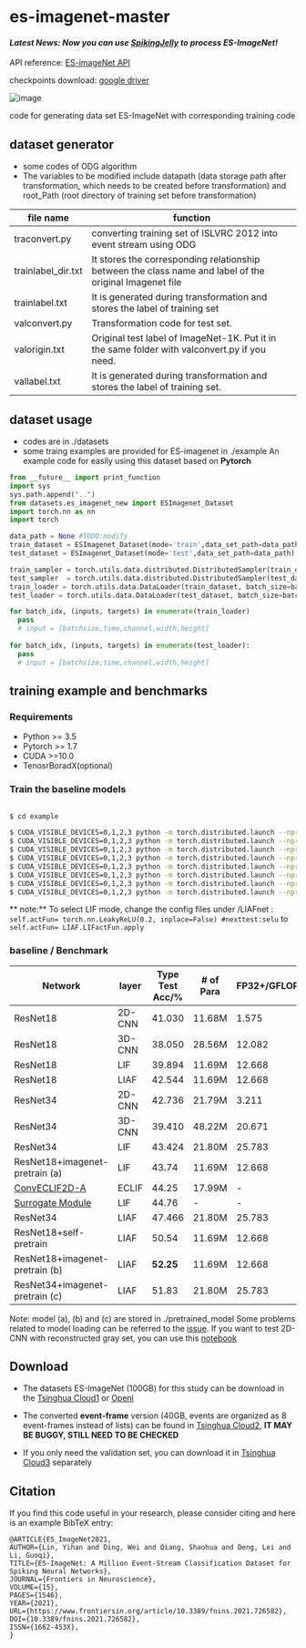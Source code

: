 # es-imagenet-master

#### *Latest News: Now you can use [SpikingJelly](https://github.com/fangwei123456/spikingjelly) to process ES-ImageNet!*

API reference: [ES-imageNet API](https://spikingjelly.readthedocs.io/zh_CN/latest/spikingjelly.datasets.html?highlight=ES-ImageNet#spikingjelly.datasets.es_imagenet.ESImageNet)

checkpoints download: [google driver](https://drive.google.com/drive/folders/1w-MrZ4sRuUeM5l07yaO6b2G_RmIZsJtm?usp=share_link)

![image](./viz.gif)

code for generating data set ES-ImageNet with corresponding training code

## dataset generator 
  - some codes of ODG algorithm
  - The variables to be modified include datapath (data storage path after transformation, which needs to be created before transformation) and root_Path (root directory of training set before transformation)
  
  | file name | function |
  | ---- | ---- |
  | traconvert.py        | converting training set of ISLVRC 2012 into event stream using ODG |
  | trainlabel_dir.txt   | It stores the corresponding relationship between the class name and label of the original Imagenet file |
  | trainlabel.txt       | It is generated during transformation and stores the label of training set |
  | valconvert.py        | Transformation code for test set. |
  | valorigin.txt        | Original test label of ImageNet-1K.  Put it in the same folder with valconvert.py if you need. |
  | vallabel.txt         | It is generated during transformation and stores the label of training set. |

## dataset usage

  - codes are in ./datasets
  - some traing examples are provided for ES-imagenet in ./example
  An example code for easily using this dataset based on **Pytorch**
  ```python
  from __future__ import print_function
  import sys
  sys.path.append("..")
  from datasets.es_imagenet_new import ESImagenet_Dataset
  import torch.nn as nn
  import torch

  data_path = None #TODO:modify 
  train_dataset = ESImagenet_Dataset(mode='train',data_set_path=data_path)
  test_dataset = ESImagenet_Dataset(mode='test',data_set_path=data_path)

  train_sampler = torch.utils.data.distributed.DistributedSampler(train_dataset)
  test_sampler  = torch.utils.data.distributed.DistributedSampler(test_dataset)
  train_loader = torch.utils.data.DataLoader(train_dataset, batch_size=batch_size, shuffle=False, num_workers=1,pin_memory=True,drop_last=True,sampler=train_sampler)
  test_loader = torch.utils.data.DataLoader(test_dataset, batch_size=batch_size, shuffle=False, num_workers=1,pin_memory=True)
  
  for batch_idx, (inputs, targets) in enumerate(train_loader)
    pass
    # input = [batchsize,time,channel,width,height]
    
  for batch_idx, (inputs, targets) in enumerate(test_loader):
    pass
    # input = [batchsize,time,channel,width,height]
  ```
  
  
  ## training example and benchmarks
  
  ### Requirements
  -   Python >= 3.5
  -   Pytorch >= 1.7
  -   CUDA >=10.0
  -   TenosrBoradX(optional)

  ### Train the baseline models
  
  ```bash
  
  $ cd example
  
  $ CUDA_VISIBLE_DEVICES=0,1,2,3 python -m torch.distributed.launch --nproc_per_node=4 example_ES_res18.py #LIAF/LIF-ResNet-18
  $ CUDA_VISIBLE_DEVICES=0,1,2,3 python -m torch.distributed.launch --nproc_per_node=4 example_ES_res34.py #LIAF/LIF-ResNet-34
  $ CUDA_VISIBLE_DEVICES=0,1,2,3 python -m torch.distributed.launch --nproc_per_node=4 compare_ES_3DCNN34.py #3DCNN-ResNet-34
  $ CUDA_VISIBLE_DEVICES=0,1,2,3 python -m torch.distributed.launch --nproc_per_node=4 compare_ES_3DCNN18.py #3DCNN-ResNet-18
  $ CUDA_VISIBLE_DEVICES=0,1,2,3 python -m torch.distributed.launch --nproc_per_node=4 compare_ES_2DCNN34.py #2DCNN-ResNet-34 
  $ CUDA_VISIBLE_DEVICES=0,1,2,3 python -m torch.distributed.launch --nproc_per_node=4 compare_ES_2DCNN18.py #2DCNN-ResNet-18
  $ CUDA_VISIBLE_DEVICES=0,1,2,3 python -m torch.distributed.launch --nproc_per_node=4 compare_CONVLSTM.py #ConvLSTM (no used in paper)
  $ CUDA_VISIBLE_DEVICES=0,1,2,3 python -m torch.distributed.launch --nproc_per_node=4 example_ES_res50.py #LIAF/LIF-ResNet-50 (no used in paper)
  ```

** note:** To select LIF mode, change the config files under /LIAFnet :
``` self.actFun= torch.nn.LeakyReLU(0.2, inplace=False) #nexttest:selu```
to
``` self.actFun= LIAF.LIFactFun.apply```


  ### baseline / Benchmark
  |Network|layer| Type Test Acc/%| # of Para| FP32+/GFLOPs|FP32x/GFLOPs|
  | ---- | ---- | ---- | ---- |---- |---- |
  | ResNet18 |2D-CNN |41.030 |11.68M|1.575|1.770 |
  | ResNet18|3D-CNN |38.050 |28.56M|12.082|12.493 |
  | ResNet18|LIF |39.894 |11.69M|12.668|0.269 |
  | ResNet18|LIAF |42.544| 11.69M|12.668|14.159 |
  | ResNet34|2D-CNN |42.736| 21.79M|3.211|3.611 |
  | ResNet34|3D-CNN |39.410 |48.22M|20.671|21.411 |
  | ResNet34|LIF| 43.424 |21.80M|25.783|0.288 |
  | ResNet18+imagenet-pretrain (a)|LIF |43.74 |11.69M|12.668|0.269 |
  |[ConvECLIF2D-A](https://www.sciencedirect.com/science/article/pii/S0893608022000399)| ECLIF| 44.25 | 17.99M | - | - |
  |[Surrogate Module](https://openreview.net/pdf?id=zRkz4duLKp)|LIF|44.76 |- | -|- |
  | ResNet34|LIAF| 47.466 |21.80M|25.783|28.901 |
  | ResNet18+self-pretrain|LIAF |50.54| 11.69M|12.668|14.159 |
  | ResNet18+imagenet-pretrain (b)|LIAF |**52.25**| 11.69M|12.668|14.159 |
  | ResNet34+imagenet-pretrain (c)|LIAF| 51.83 |21.80M|25.783|28.901 |
  
  Note: model (a), (b) and (c) are stored in ./pretrained_model
  Some problems related to model loading can be referred to the [issue](https://github.com/lyh983012/ES-imagenet-master/issues/3#issuecomment-1272197227). If you want to test 2D-CNN with reconstructed gray set, you can use this [notebook](./notebook/test_acc_2dcnn.ipynb)

## Download

- The datasets ES-ImageNet (100GB) for this study can be download in the [Tsinghua Cloud1](https://cloud.tsinghua.edu.cn/d/94873ab4ec2a4eb497b3/) or [Openl](https://git.openi.org.cn/xjtu_ym/ES-ImageNet/datasets?type=0)

- The converted **event-frame** version (40GB, events are organized as 8 event-frames instead of lists) can be found in [Tsinghua Cloud2](https://cloud.tsinghua.edu.cn/d/ee07f304fb3a498d9f0f/), **IT MAY BE BUGGY, STILL NEED TO BE CHECKED**

- If you only need the validation set, you can download it in [Tsinghua Cloud3](https://cloud.tsinghua.edu.cn/f/5e32c9fdd8094f3994df/) separately

## Citation
If you find this code useful in your research, please consider citing and here is an example BibTeX entry:

```
@ARTICLE{ES_ImageNet2021,
AUTHOR={Lin, Yihan and Ding, Wei and Qiang, Shaohua and Deng, Lei and Li, Guoqi},   
TITLE={ES-ImageNet: A Million Event-Stream Classification Dataset for Spiking Neural Networks},      
JOURNAL={Frontiers in Neuroscience},      
VOLUME={15},      
PAGES={1546},     
YEAR={2021},      	  
URL={https://www.frontiersin.org/article/10.3389/fnins.2021.726582},       	
DOI={10.3389/fnins.2021.726582},      
ISSN={1662-453X},   
}
```
